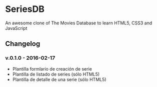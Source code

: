 # SeriesDB
An awesome clone of The Movies Database to learn HTML5, CSS3 and JavaScript

## Changelog

### v.0.1.0 - 2016-02-17
* Plantilla formlario de creación de serie 
* Plantilla de listado de series (sólo HTML5)
* Plantilla de detalle de una serie (sólo HTML5)
